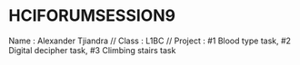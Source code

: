 # HCIFORUMSESSION9
Name : Alexander Tjiandra //
Class : L1BC // 
Project : #1 Blood type task, #2 Digital decipher task, #3 Climbing stairs task
